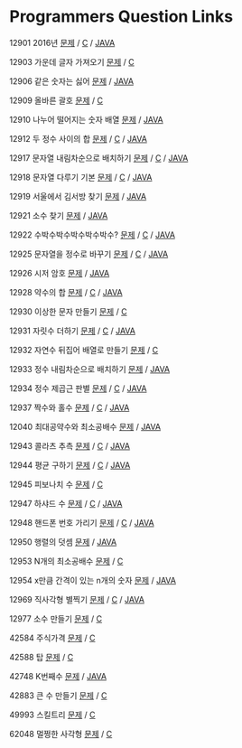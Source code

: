 # Programmers Question Links #

12901 2016년 [문제](https://programmers.co.kr/learn/courses/30/lessons/12901) / [C](https://github.com/eter2/Algorithm/blob/master/programmers/C/12901.c) / [JAVA](https://github.com/eter2/Algorithm/blob/master/programmers/JAVA/12901/Solution.java)

12903 가운데 글자 가져오기 [문제](https://programmers.co.kr/learn/courses/30/lessons/12903) / [C](https://github.com/eter2/Algorithm/blob/master/programmers/C/12903.c)
 
12906 같은 숫자는 싫어 [문제](https://programmers.co.kr/learn/courses/30/lessons/12906) / [JAVA](https://github.com/eter2/Algorithm/blob/master/programmers/JAVA/12906/Solution.java)

12909 올바른 괄호 [문제](https://programmers.co.kr/learn/courses/30/lessons/12909) / [C](https://github.com/eter2/Algorithm/blob/master/programmers/C/12909.c)

12910 나누어 떨어지는 숫자 배열 [문제](https://programmers.co.kr/learn/courses/30/lessons/12910) / [JAVA](https://github.com/eter2/Algorithm/blob/master/programmers/JAVA/12910/Solution.java)

12912 두 정수 사이의 합 [문제](https://programmers.co.kr/learn/courses/30/lessons/12912) / [C](https://github.com/eter2/Algorithm/blob/master/programmers/C/12912.c) / [JAVA](https://github.com/eter2/Algorithm/blob/master/programmers/JAVA/12912/Solution.java)

12917 문자열 내림차순으로 배치하기 [문제](https://programmers.co.kr/learn/courses/30/lessons/12917) / [C](https://github.com/eter2/Algorithm/blob/master/programmers/C/12917.c) / [JAVA](https://github.com/eter2/Algorithm/blob/master/programmers/JAVA/12917/Solution.java)

12918 문자열 다루기 기본 [문제](https://programmers.co.kr/learn/courses/30/lessons/12918) / [C](https://github.com/eter2/Algorithm/blob/master/programmers/C/12918.c) / [JAVA](https://github.com/eter2/Algorithm/blob/master/programmers/JAVA/12918/Solution.java)

12919 서울에서 김서방 찾기 [문제](https://programmers.co.kr/learn/courses/30/lessons/12919) / [JAVA](https://github.com/eter2/Algorithm/blob/master/programmers/JAVA/12919/Solution.java)

12921 소수 찾기 [문제](https://programmers.co.kr/learn/courses/30/lessons/12921) / [JAVA](https://github.com/eter2/Algorithm/blob/master/programmers/JAVA/12921/Solution.java)

12922 수박수박수박수박수박수? [문제](https://programmers.co.kr/learn/courses/30/lessons/12922) / [C](https://github.com/eter2/Algorithm/blob/master/programmers/C/12922.c) / [JAVA](https://github.com/eter2/Algorithm/blob/master/programmers/JAVA/12922/Solution.java)

12925 문자열을 정수로 바꾸기 [문제](https://programmers.co.kr/learn/courses/30/lessons/12925) / [C](https://github.com/eter2/Algorithm/blob/master/programmers/C/12925.c) / [JAVA](https://github.com/eter2/Algorithm/blob/master/programmers/JAVA/12925/Solution.java)

12926 시저 암호 [문제](https://programmers.co.kr/learn/courses/30/lessons/12926) / [JAVA](https://github.com/eter2/Algorithm/blob/master/programmers/JAVA/12926/Solution.java)

12928 약수의 합 [문제](https://programmers.co.kr/learn/courses/30/lessons/12928) / [C](https://github.com/eter2/Algorithm/blob/master/programmers/C/12928.c) / [JAVA](https://github.com/eter2/Algorithm/blob/master/programmers/JAVA/12928/Solution.java)

12930 이상한 문자 만들기 [문제](https://programmers.co.kr/learn/courses/30/lessons/12930) / [C](https://github.com/eter2/Algorithm/blob/master/programmers/C/12930.c) 

12931 자릿수 더하기 [문제](https://programmers.co.kr/learn/courses/30/lessons/12931) / [C](https://github.com/eter2/Algorithm/blob/master/programmers/C/12931.c) / [JAVA](https://github.com/eter2/Algorithm/blob/master/programmers/JAVA/12931/Solution.java)

12932 자연수 뒤집어 배열로 만들기 [문제](https://programmers.co.kr/learn/courses/30/lessons/12932) / [C](https://github.com/eter2/Algorithm/blob/master/programmers/C/12932.c)

12933 정수 내림차순으로 배치하기 [문제](https://programmers.co.kr/learn/courses/30/lessons/12933) / [JAVA](https://github.com/eter2/Algorithm/blob/master/programmers/JAVA/12933/Solution.java)

12934 정수 제곱근 판별 [문제](https://programmers.co.kr/learn/courses/30/lessons/12934) / [C](https://github.com/eter2/Algorithm/blob/master/programmers/C/12934.c) / [JAVA](https://github.com/eter2/Algorithm/blob/master/programmers/JAVA/12934/Solution.java)

12937 짝수와 홀수 [문제](https://programmers.co.kr/learn/courses/30/lessons/12937) / [C](https://github.com/eter2/Algorithm/blob/master/programmers/C/12937.c) / [JAVA](https://github.com/eter2/Algorithm/blob/master/programmers/JAVA/12937/Solution.java)

12040 최대공약수와 최소공배수 [문제](https://programmers.co.kr/learn/courses/30/lessons/12940) / [JAVA](https://github.com/eter2/Algorithm/blob/master/programmers/JAVA/12940/Solution.java)

12943 콜라츠 추측 [문제](https://programmers.co.kr/learn/courses/30/lessons/12943) / [C](https://github.com/eter2/Algorithm/blob/master/programmers/C/12943.c) / [JAVA](https://github.com/eter2/Algorithm/blob/master/programmers/JAVA/12943/Solution.java)

12944 평균 구하기 [문제](https://programmers.co.kr/learn/courses/30/lessons/12944) / [C](https://github.com/eter2/Algorithm/blob/master/programmers/C/12944.c) / [JAVA](https://github.com/eter2/Algorithm/blob/master/programmers/JAVA/12944/Solution.java)

12945 피보나치 수 [문제](https://programmers.co.kr/learn/courses/30/lessons/12945) / [C](https://github.com/eter2/Algorithm/blob/master/programmers/C/12945.c)

12947 하샤드 수 [문제](https://programmers.co.kr/learn/courses/30/lessons/12947) / [C](https://github.com/eter2/Algorithm/blob/master/programmers/C/12947.c) / [JAVA](https://github.com/eter2/Algorithm/blob/master/programmers/JAVA/12947/Solution.java)

12948 핸드폰 번호 가리기 [문제](https://programmers.co.kr/learn/courses/30/lessons/12948) / [C](https://github.com/eter2/Algorithm/blob/master/programmers/C/12948.c) / [JAVA](https://github.com/eter2/Algorithm/blob/master/programmers/JAVA/12948/Solution.java)

12950 행렬의 덧셈 [문제](https://programmers.co.kr/learn/courses/30/lessons/12950) / [JAVA](https://github.com/eter2/Algorithm/blob/master/programmers/JAVA/12950/Solution.java)

12953 N개의 최소공배수 [문제](https://programmers.co.kr/learn/courses/30/lessons/12953) / [C](https://github.com/eter2/Algorithm/blob/master/programmers/C/12953.c)

12954 x만큼 간격이 있는 n개의 숫자 [문제](https://programmers.co.kr/learn/courses/30/lessons/12954) / [JAVA](https://github.com/eter2/Algorithm/blob/master/programmers/JAVA/12954/Solution.java)

12969 직사각형 별찍기 [문제](https://programmers.co.kr/learn/courses/30/lessons/12969) / [C](https://github.com/eter2/Algorithm/blob/master/programmers/C/12969.c) / [JAVA](https://github.com/eter2/Algorithm/blob/master/programmers/JAVA/12969/Solution.java)

12977 소수 만들기 [문제](https://programmers.co.kr/learn/courses/30/lessons/12977) / [C](https://github.com/eter2/Algorithm/blob/master/programmers/C/12977.c)

42584 주식가격 [문제](https://programmers.co.kr/learn/courses/30/lessons/42584) / [C](https://github.com/eter2/Algorithm/blob/master/programmers/C/42584.c)

42588 탑 [문제](https://programmers.co.kr/learn/courses/30/lessons/42588) / [C](https://github.com/eter2/Algorithm/blob/master/programmers/C/42588.c)

42748 K번째수 [문제](https://programmers.co.kr/learn/courses/30/lessons/42748) / [JAVA](https://github.com/eter2/Algorithm/blob/master/programmers/JAVA/42748/Solution.java)

42883 큰 수 만들기 [문제](https://programmers.co.kr/learn/courses/30/lessons/42883) / [C](https://github.com/eter2/Algorithm/blob/master/programmers/C/42883.c)

49993 스킬트리 [문제](https://programmers.co.kr/learn/courses/30/lessons/49993) / [C](https://github.com/eter2/Algorithm/blob/master/programmers/C/49993.c)

62048 멀쩡한 사각형 [문제](https://programmers.co.kr/learn/courses/30/lessons/62048) / [C](https://github.com/eter2/Algorithm/blob/master/programmers/C/62048.c)
